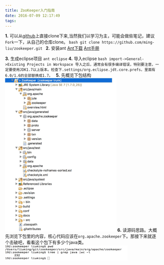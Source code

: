 ```yaml
---
title: ZooKeeper入门指南
date: 2016-07-09 12:17:49
tags:
---
```


**1.** 可以从<a href="https://github.com/apache/zookeeper">github</a>上直接clone下来,当然我们以学习为主，可能会做些笔记，建议`Fork`一下，从自己的仓库clone。
	```	bash
	git clone https://github.com/ming-liu/zookeeper.git 
	```
**2.** 安装ant [Ant下载](http://ant.apache.org/bindownload.cgi)  [Ant手册](http://ant.apache.org/manual/index.html)

**3.** 生成eclipse项目
	```
	ant eclipse
	```
**4.** 导入eclipse
	```bash
	import->General->Existing Projects in Workspace
	导入之后，通常会有很多编译错误，特别要注意，一定要使用JDK1.7以上版本。检查下.settings/org.eclipse.jdt.core.prefs，里面有6.0/1.6的全部替换成1.7。
	```
**5.** 先概览下包结构
	<img src="../images/zk-over.jpg" style="height:500px;">
**6.** 读源码思路。大概先浏览下包里的内容，核心代码应该在`org.apache.zookeeper`下。那接下来就逐个击破吧，看看这个包下有多少个java类。
	<img src="../images/zk-count.jpg" style="height:50px;width:400px;">